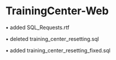 # TrainingCenter-Web
• added SQL_Requests.rtf

• deleted training_center_resetting.sql

• added training_center_resetting_fixed.sql
